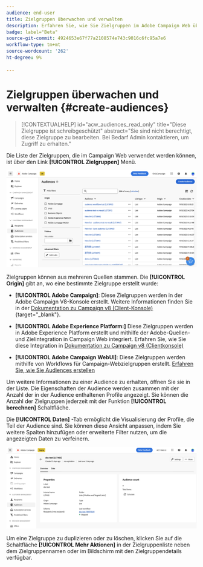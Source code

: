 ```yaml
---
audience: end-user
title: Zielgruppen überwachen und verwalten
description: Erfahren Sie, wie Sie Zielgruppen im Adobe Campaign Web überwachen und verwalten.
badge: label="Beta"
source-git-commit: 4924653e67f77a2108574e743c9016c6fc95a7e6
workflow-type: tm+mt
source-wordcount: '262'
ht-degree: 9%

---
```



# Zielgruppen überwachen und verwalten {#create-audiences}

>[!CONTEXTUALHELP]
>id="acw_audiences_read_only"
>title="Diese Zielgruppe ist schreibgeschützt"
>abstract="Sie sind nicht berechtigt, diese Zielgruppe zu bearbeiten. Bei Bedarf Admin kontaktieren, um Zugriff zu erhalten."

Die Liste der Zielgruppen, die im Campaign Web verwendet werden können, ist über den Link **[!UICONTROL Zielgruppen]** Menü.

![](assets/audiences-list.png)

Zielgruppen können aus mehreren Quellen stammen. Die **[!UICONTROL Origin]** gibt an, wo eine bestimmte Zielgruppe erstellt wurde:

* **[!UICONTROL Adobe Campaign]**: Diese Zielgruppen werden in der Adobe Campaign V8-Konsole erstellt. Weitere Informationen finden Sie in der [Dokumentation zu Campaign v8 (Client-Konsole)](https://experienceleague.adobe.com/docs/campaign/campaign-v8/audience/create-audiences/create-audiences.html?lang=de){target="_blank"}.

* **[!UICONTROL Adobe Experience Platform:]** Diese Zielgruppen werden in Adobe Experience Platform erstellt und mithilfe der Adobe-Quellen- und Zielintegration in Campaign Web integriert. Erfahren Sie, wie Sie diese Integration in [Dokumentation zu Campaign v8 (Clientkonsole)](https://experienceleague.adobe.com/docs/campaign/campaign-v8/connect/ac-aep/ac-aep.html)

* **[!UICONTROL Adobe Campaign WebUI]**: Diese Zielgruppen werden mithilfe von Workflows für Campaign-Webzielgruppen erstellt. [Erfahren Sie, wie Sie Audiences erstellen](create-audience.md)

Um weitere Informationen zu einer Audience zu erhalten, öffnen Sie sie in der Liste. Die Eigenschaften der Audience werden zusammen mit der Anzahl der in der Audience enthaltenen Profile angezeigt. Sie können die Anzahl der Zielgruppen jederzeit mit der Funktion **[!UICONTROL berechnen]** Schaltfläche.

Die **[!UICONTROL Daten]** -Tab ermöglicht die Visualisierung der Profile, die Teil der Audience sind. Sie können diese Ansicht anpassen, indem Sie weitere Spalten hinzufügen oder erweiterte Filter nutzen, um die angezeigten Daten zu verfeinern.

![](assets/audiences-details.png)

Um eine Zielgruppe zu duplizieren oder zu löschen, klicken Sie auf die Schaltfläche **[!UICONTROL Mehr Aktionen]** in der Zielgruppenliste neben dem Zielgruppennamen oder im Bildschirm mit den Zielgruppendetails verfügbar.
